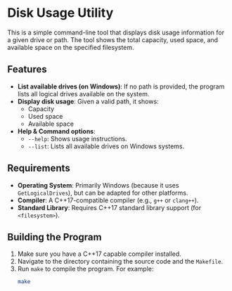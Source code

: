 # Disk Usage Utility

This is a simple command-line tool that displays disk usage information for a given drive or path. The tool shows the total capacity, used space, and available space on the specified filesystem.

## Features

- **List available drives (on Windows)**: If no path is provided, the program lists all logical drives available on the system.
- **Display disk usage**: Given a valid path, it shows:
  - Capacity
  - Used space
  - Available space
- **Help & Command options**:
  - `--help`: Shows usage instructions.
  - `--list`: Lists all available drives on Windows systems.

## Requirements

- **Operating System**: Primarily Windows (because it uses `GetLogicalDrives`), but can be adapted for other platforms.
- **Compiler**: A C++17-compatible compiler (e.g., `g++` or `clang++`).
- **Standard Library**: Requires C++17 standard library support (for `<filesystem>`).

## Building the Program

1. Make sure you have a C++17 capable compiler installed.
2. Navigate to the directory containing the source code and the `Makefile`.
3. Run `make` to compile the program. For example:
   ```sh
   make
